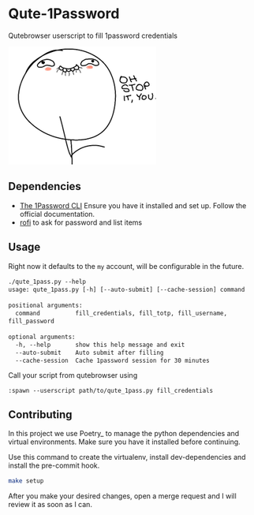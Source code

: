 # Qute-1Password

Qutebrowser userscript to fill 1password credentials

![Oh, stop it! you...](.readme/stopityou.png)

## Dependencies

- [The 1Password CLI](https://support.1password.com/command-line-getting-started/)
  Ensure you have it installed and set up. Follow the official documentation.
- [rofi](https://github.com/davatorium/rofi) to ask for password and list items

## Usage

Right now it defaults to the `my` account, will be configurable in the future.

```
./qute_1pass.py --help
usage: qute_1pass.py [-h] [--auto-submit] [--cache-session] command

positional arguments:
  command          fill_credentials, fill_totp, fill_username, fill_password

optional arguments:
  -h, --help       show this help message and exit
  --auto-submit    Auto submit after filling
  --cache-session  Cache 1password session for 30 minutes
```

Call your script from qutebrowser using

```
:spawn --userscript path/to/qute_1pass.py fill_credentials
```

## Contributing

In this project we use Poetry_ to manage the python dependencies and virtual environments. Make sure you have it installed before continuing.

Use this command to create the virtualenv, install dev-dependencies and
install the pre-commit hook.

``` bash
make setup
```

After you make your desired changes, open a merge request and I will review it as soon
as I can.
